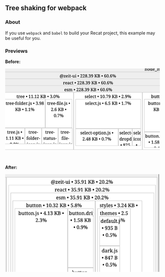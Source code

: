 ## Tree shaking for webpack

### About

If you use `webpack` and `babel` to build your Recat project, this example may be useful for you.

### Previews

**Before:**

![before](esm-1.png)

<br />

**After:**

![after](esm-2.png)
